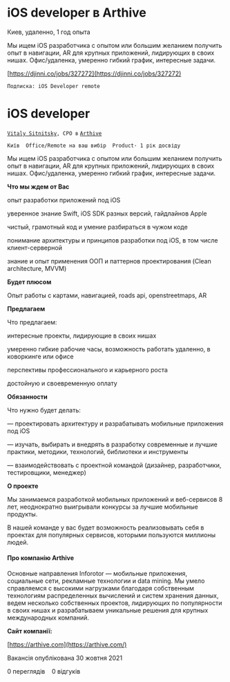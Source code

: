 # iOS developer в Arthive

Киев, удаленно, 1 год опыта

Мы ищем iOS разработчика с опытом или большим желанием получить опыт в навигации, AR для крупных приложений, лидирующих в своих нишах. Офис/удаленка, умеренно гибкий график, интересные задачи.

[https://djinni.co/jobs/327272](https://djinni.co/jobs/327272)

`Подписка: iOS Developer remote`

# iOS developer

[`Vitaly Sitnitsky`](https://djinni.co/r/95527-cpo-at-arthive/)`, CPO в` [`Arthive`](https://djinni.co/jobs/company-arthive-com-561b7/)

`Київ  Office/Remote на ваш вибір  Product· 1 рік досвіду`

Мы ищем iOS разработчика с опытом или большим желанием получить опыт в навигации, AR для крупных приложений, лидирующих в своих нишах. Офис/удаленка, умеренно гибкий график, интересные задачи.

**Что мы ждем от Вас**

опыт разработки приложений под iOS

уверенное знание Swift, iOS SDK разных версий, гайдлайнов Apple

чистый, грамотный код и умение разбираться в чужом коде

понимание архитектуры и принципов разработки под iOS, в том числе клиент-серверной

знание и опыт применения ООП и паттернов проектирования (Clean architecture, MVVM)

**Будет плюсом**

Опыт работы с картами, навигацией, roads api, openstreetmaps, AR

**Предлагаем**

Что предлагаем:

интересные проекты, лидирующие в своих нишах

умеренно гибкие рабочие часы, возможность работать удаленно, в коворкинге или офисе

перспективы профессионального и карьерного роста

достойную и своевременную оплату

**Обязанности**

Что нужно будет делать:

— проектировать архитектуру и разрабатывать мобильные приложения под iOS

— изучать, выбирать и внедрять в разработку современные и лучшие практики, методики, технологий, библиотеки и инструменты

— взаимодействовать с проектной командой (дизайнер, разработчики, тестировщики, менеджер)

**О проекте**

Мы занимаемся разработкой мобильных приложений и веб-сервисов 8 лет, неоднократно выигрывали конкурсы за лучшие мобильные продукты.

В нашей команде у вас будет возможность реализовывать себя в проектах для популярных сервисов, которыми пользуются миллионы людей.

#### Про компанію Arthive

Основные направления Inforotor — мобильные приложения, социальные сети, рекламные технологии и data mining. Мы умело справляемся с высокими нагрузками благодаря собственным технологиям распределенных вычислений и систем хранения данных, ведем несколько собственных проектов, лидирующих по популярности в своих нишах и разрабатываем уникальные решения для крупных международных компаний.

**Сайт компанії:**

[https://arthive.com](https://arthive.com/)

Вакансія опублікована 30 жовтня 2021

0 переглядів     0 відгуків

